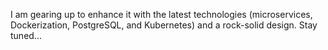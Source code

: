I am gearing up to enhance it with the latest technologies (microservices, Dockerization, PostgreSQL, and Kubernetes) and a rock-solid design. Stay tuned... 
